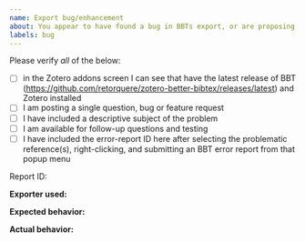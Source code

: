 ```yaml
---
name: Export bug/enhancement
about: You appear to have found a bug in BBTs export, or are proposing an enhancement to the exports.
labels: bug
---
```


Please verify *all* of the below:

- [ ] in the Zotero addons screen I can see that have the latest release of BBT (https://github.com/retorquere/zotero-better-bibtex/releases/latest) and Zotero installed
- [ ] I am posting a single question, bug or feature request
- [ ] I have included a descriptive subject of the problem
- [ ] I am available for follow-up questions and testing
- [ ] I have included the error-report ID here after selecting the problematic reference(s), right-clicking, and submitting an BBT error report from that popup menu

Report ID:

**Exporter used:**

**Expected behavior:**

**Actual behavior:**
